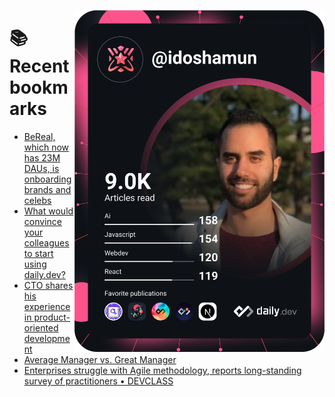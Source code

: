 <a href="https://app.daily.dev/idoshamun"><img src="https://raw.githubusercontent.com/idoshamun/idoshamun/devcard/devcard.svg" align='right' width="400" alt="Ido Shamun's Dev Card"/></a>

# 📚 Recent bookmarks
<!-- BOOKMARKS:START -->
- [BeReal, which now has 23M DAUs, is onboarding brands and celebs](https://app.daily.dev/posts/tduqFRViX?utm_source=rss&utm_medium=bookmarks&utm_campaign=28849d86070e4c099c877ab6837c61f0)
- [What would convince your colleagues to start using daily.dev?](https://app.daily.dev/posts/2m0Gy4hWu?utm_source=rss&utm_medium=bookmarks&utm_campaign=28849d86070e4c099c877ab6837c61f0)
- [CTO shares his experience in product-oriented development](https://app.daily.dev/posts/TgkpXNF6x?utm_source=rss&utm_medium=bookmarks&utm_campaign=28849d86070e4c099c877ab6837c61f0)
- [Average Manager vs. Great Manager](https://app.daily.dev/posts/rTEu8YLN0?utm_source=rss&utm_medium=bookmarks&utm_campaign=28849d86070e4c099c877ab6837c61f0)
- [Enterprises struggle with Agile methodology, reports long-standing survey of practitioners • DEVCLASS](https://app.daily.dev/posts/jOY7fLYVQ?utm_source=rss&utm_medium=bookmarks&utm_campaign=28849d86070e4c099c877ab6837c61f0)
<!-- BOOKMARKS:END -->

